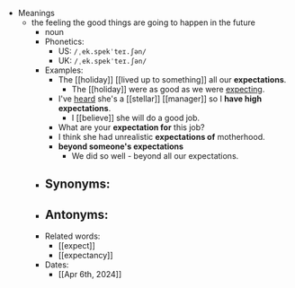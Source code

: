 - Meanings
	- the feeling the good things are going to happen in the future
		- noun
		- Phonetics:
			- US: `/ˌek.spekˈteɪ.ʃən/`
			- UK: `/ˌek.spekˈteɪ.ʃən/`
		- Examples:
			- The [[holiday]] [[lived up to something]] all our **expectations**.
				- The [[holiday]] were as good as we were [expecting](expect).
			- I've [heard](hear) she's a [[stellar]] [[manager]] so I **have high expectations**.
				- I [[believe]] she will do a good job.
			- What are your **expectation for** this job?
			- I think she had unrealistic **expectations of** motherhood.
			- **beyond someone's expectations**
				- We did so well - beyond all our expectations.
		- Synonyms:
			-
		- Antonyms:
			-
		- Related words:
			- [[expect]]
			- [[expectancy]]
		- Dates:
			- [[Apr 6th, 2024]]